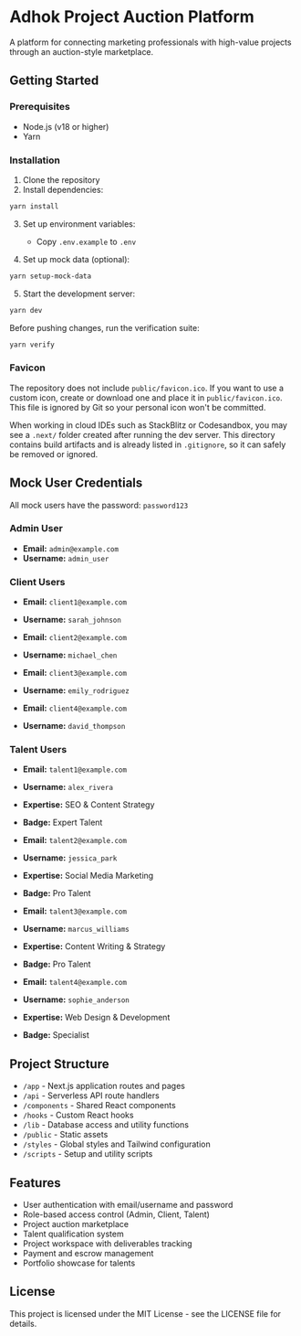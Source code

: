 # Adhok Project Auction Platform

A platform for connecting marketing professionals with high-value projects through an auction-style marketplace.

## Getting Started

### Prerequisites

- Node.js (v18 or higher)
- Yarn

### Installation

1. Clone the repository
2. Install dependencies:

```bash
yarn install
```

3. Set up environment variables:
   - Copy `.env.example` to `.env`

4. Set up mock data (optional):

```bash
yarn setup-mock-data
```

5. Start the development server:

```bash
yarn dev
```

Before pushing changes, run the verification suite:

```bash
yarn verify
```

### Favicon

The repository does not include `public/favicon.ico`. If you want to use a
custom icon, create or download one and place it in `public/favicon.ico`. This
file is ignored by Git so your personal icon won't be committed.

When working in cloud IDEs such as StackBlitz or Codesandbox, you may see a `.next/` folder created after running the dev server. This directory contains build artifacts and is already listed in `.gitignore`, so it can safely be removed or ignored.

## Mock User Credentials

All mock users have the password: `password123`

### Admin User
- **Email:** `admin@example.com`
- **Username:** `admin_user`

### Client Users
- **Email:** `client1@example.com`
- **Username:** `sarah_johnson`

- **Email:** `client2@example.com`
- **Username:** `michael_chen`

- **Email:** `client3@example.com`
- **Username:** `emily_rodriguez`

- **Email:** `client4@example.com`
- **Username:** `david_thompson`

### Talent Users
- **Email:** `talent1@example.com`
- **Username:** `alex_rivera`
- **Expertise:** SEO & Content Strategy
- **Badge:** Expert Talent

- **Email:** `talent2@example.com`
- **Username:** `jessica_park`
- **Expertise:** Social Media Marketing
- **Badge:** Pro Talent

- **Email:** `talent3@example.com`
- **Username:** `marcus_williams`
- **Expertise:** Content Writing & Strategy
- **Badge:** Pro Talent

- **Email:** `talent4@example.com`
- **Username:** `sophie_anderson`
- **Expertise:** Web Design & Development
- **Badge:** Specialist

## Project Structure

- `/app` - Next.js application routes and pages
- `/api` - Serverless API route handlers
- `/components` - Shared React components
- `/hooks` - Custom React hooks
- `/lib` - Database access and utility functions
- `/public` - Static assets
- `/styles` - Global styles and Tailwind configuration
- `/scripts` - Setup and utility scripts

## Features

- User authentication with email/username and password
- Role-based access control (Admin, Client, Talent)
- Project auction marketplace
- Talent qualification system
- Project workspace with deliverables tracking
- Payment and escrow management
- Portfolio showcase for talents

## License

This project is licensed under the MIT License - see the LICENSE file for details.